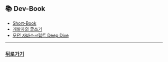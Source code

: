## 📚 Dev-Book
- [Short-Book](shortBook/list/bookmark.md)
- [개발자의 글쓰기](write/bookmark.md)
- [모던 자바스크립트 Deep Dive](modern/deepDive/bookmark.md)


***

### [뒤로가기](/README.md)
